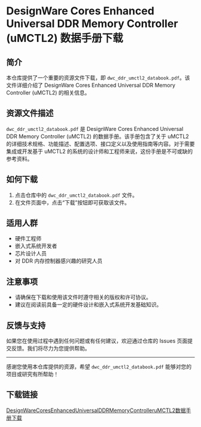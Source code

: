 # DesignWare Cores Enhanced Universal DDR Memory Controller (uMCTL2) 数据手册下载

## 简介

本仓库提供了一个重要的资源文件下载，即 `dwc_ddr_umctl2_databook.pdf`。该文件详细介绍了 DesignWare Cores Enhanced Universal DDR Memory Controller (uMCTL2) 的相关信息。

## 资源文件描述

`dwc_ddr_umctl2_databook.pdf` 是 DesignWare Cores Enhanced Universal DDR Memory Controller (uMCTL2) 的数据手册。该手册包含了关于 uMCTL2 的详细技术规格、功能描述、配置选项、接口定义以及使用指南等内容。对于需要集成或开发基于 uMCTL2 的系统的设计师和工程师来说，这份手册是不可或缺的参考资料。

## 如何下载

1. 点击仓库中的 `dwc_ddr_umctl2_databook.pdf` 文件。
2. 在文件页面中，点击“下载”按钮即可获取该文件。

## 适用人群

- 硬件工程师
- 嵌入式系统开发者
- 芯片设计人员
- 对 DDR 内存控制器感兴趣的研究人员

## 注意事项

- 请确保在下载和使用该文件时遵守相关的版权和许可协议。
- 建议在阅读前具备一定的硬件设计和嵌入式系统开发基础知识。

## 反馈与支持

如果您在使用过程中遇到任何问题或有任何建议，欢迎通过仓库的 Issues 页面提交反馈。我们将尽力为您提供帮助。

---

感谢您使用本仓库提供的资源，希望 `dwc_ddr_umctl2_databook.pdf` 能够对您的项目或研究有所帮助！

## 下载链接

[DesignWareCoresEnhancedUniversalDDRMemoryControlleruMCTL2数据手册下载](https://pan.quark.cn/s/0ace15448b33)